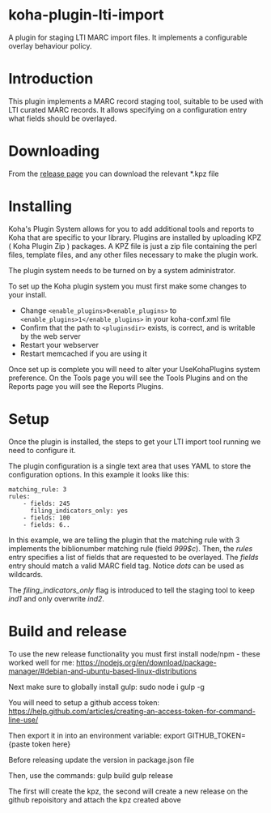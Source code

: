 # koha-plugin-lti-import
A plugin for staging LTI MARC import files. It implements a configurable overlay
behaviour policy.


# Introduction

This plugin implements a MARC record staging tool, suitable to be used with LTI curated MARC
records. It allows specifying on a configuration entry what fields should be overlayed.

# Downloading

From the [release page](https://github.com/thekesolutions/koha-plugin-lti-import/releases) you can download the relevant *.kpz file

# Installing

Koha's Plugin System allows for you to add additional tools and reports to Koha that are specific to your library. Plugins are installed by uploading KPZ ( Koha Plugin Zip ) packages. A KPZ file is just a zip file containing the perl files, template files, and any other files necessary to make the plugin work.

The plugin system needs to be turned on by a system administrator.

To set up the Koha plugin system you must first make some changes to your install.

* Change `<enable_plugins>0<enable_plugins>` to `<enable_plugins>1</enable_plugins>` in your koha-conf.xml file
* Confirm that the path to `<pluginsdir>` exists, is correct, and is writable by the web server
* Restart your webserver
* Restart memcached if you are using it

Once set up is complete you will need to alter your UseKohaPlugins system preference. On the Tools page you will see the Tools Plugins and on the Reports page you will see the Reports Plugins.

# Setup

Once the plugin is installed, the steps to get your LTI import tool running we need to configure it.

The plugin configuration is a single text area that uses YAML to store the configuration options. In this example it looks like this:

```
matching_rule: 3
rules:
    - fields: 245
      filing_indicators_only: yes
    - fields: 100
    - fields: 6..
```

In this example, we are telling the plugin that the matching rule with 3 implements the biblionumber matching rule (field _999$c_).
Then, the _rules_ entry specifies a list of fields that are requested to be overlayed. The _fields_ entry should match a valid MARC
field tag. Notice _dots_ can be used as wildcards.

The _filing_indicators_only_ flag is introduced to tell the staging tool to keep _ind1_ and only overwrite _ind2_.

# Build and release

To use the new release functionality you must first install node/npm - these worked well for me:
https://nodejs.org/en/download/package-manager/#debian-and-ubuntu-based-linux-distributions

Next make sure to globally install gulp:
sudo node i gulp -g

You will need to setup a github access token:
https://help.github.com/articles/creating-an-access-token-for-command-line-use/

Then export it in into an environment variable:
export GITHUB_TOKEN={paste token here}

Before releasing update the version in package.json file

Then, use the commands:
gulp build
gulp release

The first will create the kpz, the second will create a new release on the github repoisitory and attach the kpz created above


